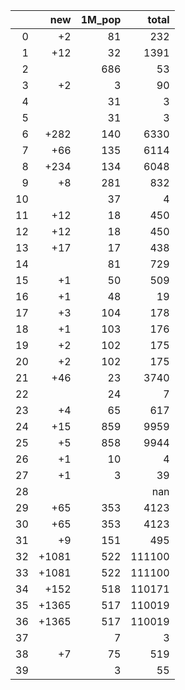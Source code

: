 |    |   new |   1M_pop |   total |
|---:|------:|---------:|--------:|
|  0 |    +2 |       81 |     232 |
|  1 |   +12 |       32 |    1391 |
|  2 |       |      686 |      53 |
|  3 |    +2 |        3 |      90 |
|  4 |       |       31 |       3 |
|  5 |       |       31 |       3 |
|  6 |  +282 |      140 |    6330 |
|  7 |   +66 |      135 |    6114 |
|  8 |  +234 |      134 |    6048 |
|  9 |    +8 |      281 |     832 |
| 10 |       |       37 |       4 |
| 11 |   +12 |       18 |     450 |
| 12 |   +12 |       18 |     450 |
| 13 |   +17 |       17 |     438 |
| 14 |       |       81 |     729 |
| 15 |    +1 |       50 |     509 |
| 16 |    +1 |       48 |      19 |
| 17 |    +3 |      104 |     178 |
| 18 |    +1 |      103 |     176 |
| 19 |    +2 |      102 |     175 |
| 20 |    +2 |      102 |     175 |
| 21 |   +46 |       23 |    3740 |
| 22 |       |       24 |       7 |
| 23 |    +4 |       65 |     617 |
| 24 |   +15 |      859 |    9959 |
| 25 |    +5 |      858 |    9944 |
| 26 |    +1 |       10 |       4 |
| 27 |    +1 |        3 |      39 |
| 28 |       |          |     nan |
| 29 |   +65 |      353 |    4123 |
| 30 |   +65 |      353 |    4123 |
| 31 |    +9 |      151 |     495 |
| 32 | +1081 |      522 |  111100 |
| 33 | +1081 |      522 |  111100 |
| 34 |  +152 |      518 |  110171 |
| 35 | +1365 |      517 |  110019 |
| 36 | +1365 |      517 |  110019 |
| 37 |       |        7 |       3 |
| 38 |    +7 |       75 |     519 |
| 39 |       |        3 |      55 |